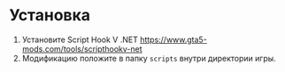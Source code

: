 # Установка

1. Установите Script Hook V .NET https://www.gta5-mods.com/tools/scripthookv-net
2. Модификацию положите в папку `scripts` внутри директории игры.

